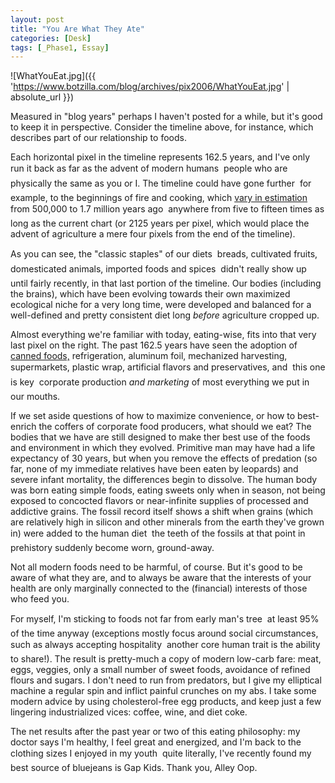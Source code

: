 ```yaml
---
layout: post
title: "You Are What They Ate"
categories: [Desk]
tags: [_Phase1, Essay]
---
```



![WhatYouEat.jpg]({{ 'https://www.botzilla.com/blog/archives/pix2006/WhatYouEat.jpg' | absolute_url }})


Measured in "blog years" perhaps I haven't posted for a while, but it's good to keep it in perspective. Consider the timeline above, for instance, which describes part of our relationship to foods.

Each horizontal pixel in the timeline represents 162.5 years, and I've only run it back as far as the advent of modern humans &#151; people who are physically the same as you or I. The timeline could have gone further &#151; for example, to the beginnings of fire and cooking, which <a href="http://www.sciencenews.org/articles/20000429/note12ref.asp">vary in estimation</a> from 500,000 to 1.7 million years ago &#151; anywhere from five to fifteen times as long as the current chart (or 2125 years per pixel, which would place the advent of agriculture a mere four pixels from the end of the timeline).


<!--more-->
As you can see, the "classic staples" of our diets &#151; breads, cultivated fruits, domesticated animals, imported foods and spices &#151; didn't really show up until fairly recently, in that last portion of the timeline. Our bodies (including the brains), which have been evolving towards their own maximized ecological niche for a very long time, were developed and balanced for a well-defined and pretty consistent diet long <i>before</i> agriculture cropped up.

Almost everything we're familiar with today, eating-wise, fits into that very last pixel on the right. The past 162.5 years have seen the adoption of <a href="http://www.ric.edu/rpotter/SJFranklin.html">canned foods,</a> refrigeration, aluminum foil, mechanized harvesting, supermarkets, plastic wrap, artificial flavors and preservatives, and &#151; this one is key &#151; corporate production <i>and marketing</i> of most everything we put in our mouths.

If we set aside questions of how to maximize convenience, or how to best-enrich the coffers of corporate food producers, what should we eat? The bodies that we have are still designed to make ther best use of the foods and environment in which they evolved. Primitive man may have had a life expectancy of 30 years, but when you remove the effects of predation (so far, none of my immediate relatives have been eaten by leopards) and severe infant mortality, the differences begin to dissolve. The human body was born eating simple foods, eating sweets only when in season, not being exposed to concocted flavors or near-infinite supplies of processed and addictive grains. The fossil record itself shows a shift when grains (which are relatively high in silicon and other minerals from the earth they've grown in) were added to the human diet &#151; the teeth of the fossils at that point in prehistory suddenly become worn, ground-away.

Not all modern foods need to be harmful, of course. But it's good to be aware of what they are, and to always be aware that the interests of your health are only marginally connected to the (financial) interests of those who feed you.

For myself, I'm sticking to foods not far from early man's tree &#151; at least 95% of the time anyway (exceptions mostly focus around social circumstances, such as always accepting hospitality &#151; another core human trait is the ability to share!). The result is pretty-much a copy of modern low-carb fare: meat, eggs, veggies, only a small number of sweet foods, avoidance of refined flours and sugars. I don't need to run from predators, but I give my elliptical machine a regular spin and inflict painful crunches on my abs. I take some modern advice by using cholesterol-free egg products, and keep just a few lingering industrialized vices: coffee, wine, and diet coke.

The net results after the past year or two of this eating philosophy: my doctor says I'm healthy, I feel great and energized, and I'm back to the clothing sizes I enjoyed in my youth &#151; quite literally, I've recently found my best source of bluejeans is Gap Kids. Thank you, Alley Oop.

